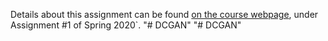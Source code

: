 Details about this assignment can be found [on the course webpage](http://cs231n.github.io/), under Assignment #1 of Spring 2020`.
"# DCGAN" 
"# DCGAN" 
